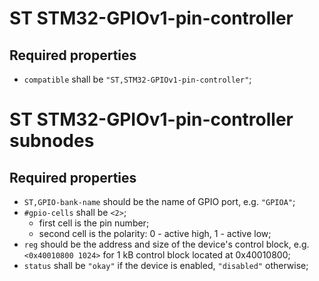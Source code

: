 ST STM32-GPIOv1-pin-controller
==============================

Required properties
-------------------

- `compatible` shall be `"ST,STM32-GPIOv1-pin-controller"`;

ST STM32-GPIOv1-pin-controller subnodes
=======================================

Required properties
-------------------

- `ST,GPIO-bank-name` should be the name of GPIO port, e.g. `"GPIOA"`;
- `#gpio-cells` shall be `<2>`;
    - first cell is the pin number;
    - second cell is the polarity: 0 - active high, 1 - active low;
- `reg` should be the address and size of the device's control block, e.g. `<0x40010800 1024>` for 1 kB control block
located at 0x40010800;
- `status` shall be `"okay"` if the device is enabled, `"disabled"` otherwise;


